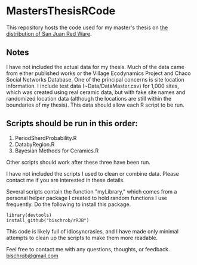 # MastersThesisRCode
This repository hosts the code used for my master's thesis on [the distribution of San Juan Red Ware](https://www.academia.edu/37189784/A_Spatial_and_Temporal_Analysis_of_San_Juan_Red_Ware).

## Notes
I have not included the actual data for my thesis. Much of the data came from either published works or the Village Ecodynamics Project and Chaco Social Networks Database. One of the principal concerns is site location information. I include test data (~Data/DataMaster.csv) for 1,000 sites, which was created using real ceramic data, but with fake site names and randomized location data (although the locations are still within the boundaries of my thesis). This data should allow each R script to be run.

## Scripts should be run in this order:
1. PeriodSherdProbability.R
2. DatabyRegion.R
3. Bayesian Methods for Ceramics.R

Other scripts should work after these three have been run.

I have not included the scripts I used to clean or combine data. Please contact me if you are interested in these details.

Several scripts contain the function "myLibrary," which comes from a personal helper package I created to hold random functions I use frequently. Do the following to install this package.

```
library(devtools)
install_github("bischrob/rRJB")
```

This code is likely full of idiosyncrasies, and I have made only minimal attempts to clean up the scripts to make them more readable.

Feel free to contact me with any questions, thoughts, or feedback.
[bischrob@gmail.com](mailto:bischrob@gmail.com)
